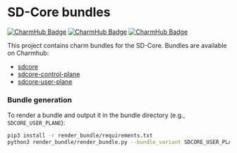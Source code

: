 # SD-Core bundles
[![CharmHub Badge](https://charmhub.io/sdcore/badge.svg)](https://charmhub.io/sdcore)
[![CharmHub Badge](https://charmhub.io/sdcore-control-plane/badge.svg)](https://charmhub.io/sdcore-control-plane)
[![CharmHub Badge](https://charmhub.io/sdcore-user-plane/badge.svg)](https://charmhub.io/sdcore-user-plane)

This project contains charm bundles for the SD-Core. Bundles are available on Charmhub:
- [sdcore](https://charmhub.io/sdcore)
- [sdcore-control-plane](https://charmhub.io/sdcore-user-plane)
- [sdcore-user-plane](https://charmhub.io/sdcore-control-plane)

### Bundle generation

To render a bundle and output it in the bundle directory (e.g., `SDCORE_USER_PLANE`):

```bash
pip3 install -r render_bundle/requirements.txt
python3 render_bundle/render_bundle.py --bundle_variant SDCORE_USER_PLANE --output_file bundle/bundle.yaml
```
